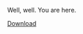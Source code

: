   <p>Well, well. You are here.</p>
  <a href="https://github.com/vlalog-org/cripto/blob/master/tasks/first/TWO58SIXTRI.rar?raw=true">Download</a>
